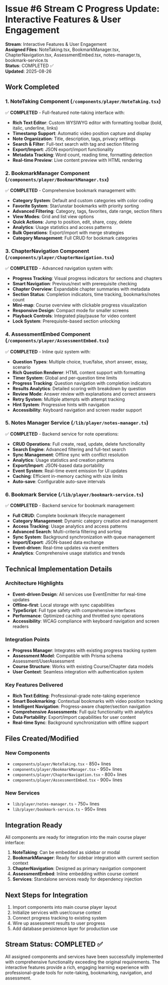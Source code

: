 # Issue #6 Stream C Progress Update: Interactive Features & User Engagement

**Stream**: Interactive Features & User Engagement  
**Assigned Files**: NoteTaking.tsx, BookmarkManager.tsx, ChapterNavigation.tsx, AssessmentEmbed.tsx, notes-manager.ts, bookmark-service.ts  
**Status**: COMPLETED ✅  
**Updated**: 2025-08-26

## Work Completed

### 1. NoteTaking Component (`/components/player/NoteTaking.tsx`)
✅ **COMPLETED** - Full-featured note-taking interface with:
- **Rich Text Editor**: Custom WYSIWYG editor with formatting toolbar (bold, italic, underline, links)
- **Timestamp Support**: Automatic video position capture and display
- **Note Organization**: Title, description, tags, privacy settings
- **Search & Filter**: Full-text search with tag and section filtering
- **Export/Import**: JSON export/import functionality
- **Metadata Tracking**: Word count, reading time, formatting detection
- **Real-time Preview**: Live content preview with HTML rendering

### 2. BookmarkManager Component (`/components/player/BookmarkManager.tsx`)
✅ **COMPLETED** - Comprehensive bookmark management with:
- **Category System**: Default and custom categories with color coding
- **Favorite System**: Star/unstar bookmarks with priority sorting
- **Advanced Filtering**: Category, tags, favorites, date range, section filters
- **View Modes**: Grid and list view options
- **Quick Actions**: Jump to position, edit, share, copy, delete
- **Analytics**: Usage statistics and access patterns
- **Bulk Operations**: Export/import with merge strategies
- **Category Management**: Full CRUD for bookmark categories

### 3. ChapterNavigation Component (`/components/player/ChapterNavigation.tsx`)
✅ **COMPLETED** - Advanced navigation system with:
- **Progress Tracking**: Visual progress indicators for sections and chapters
- **Smart Navigation**: Previous/next with prerequisite checking
- **Chapter Overview**: Expandable chapter summaries with metadata
- **Section Status**: Completion indicators, time tracking, bookmarks/notes count
- **Mini-map**: Course overview with clickable progress visualization
- **Responsive Design**: Compact mode for smaller screens
- **Playback Controls**: Integrated play/pause for video content
- **Lock System**: Prerequisite-based section unlocking

### 4. AssessmentEmbed Component (`/components/player/AssessmentEmbed.tsx`)
✅ **COMPLETED** - Inline quiz system with:
- **Question Types**: Multiple choice, true/false, short answer, essay, scenario
- **Rich Question Renderer**: HTML content support with formatting
- **Timer System**: Global and per-question time limits
- **Progress Tracking**: Question navigation with completion indicators
- **Results Analytics**: Detailed scoring with breakdown by question
- **Review Mode**: Answer review with explanations and correct answers
- **Retry System**: Multiple attempts with attempt tracking
- **Hint System**: Progressive hints with navigation
- **Accessibility**: Keyboard navigation and screen reader support

### 5. Notes Manager Service (`/lib/player/notes-manager.ts`)
✅ **COMPLETED** - Backend service for note operations:
- **CRUD Operations**: Full create, read, update, delete functionality
- **Search Engine**: Advanced filtering and full-text search
- **Sync Management**: Offline sync with conflict resolution
- **Analytics**: Usage statistics and creation patterns
- **Export/Import**: JSON-based data portability
- **Event System**: Real-time event emission for UI updates
- **Caching**: Efficient in-memory caching with size limits
- **Auto-save**: Configurable auto-save intervals

### 6. Bookmark Service (`/lib/player/bookmark-service.ts`)
✅ **COMPLETED** - Backend service for bookmark management:
- **Full CRUD**: Complete bookmark lifecycle management
- **Category Management**: Dynamic category creation and management
- **Access Tracking**: Usage analytics and access patterns
- **Advanced Search**: Multi-criteria filtering and sorting
- **Sync System**: Background synchronization with queue management
- **Import/Export**: JSON-based data exchange
- **Event-driven**: Real-time updates via event emitters
- **Analytics**: Comprehensive usage statistics and trends

## Technical Implementation Details

### Architecture Highlights
- **Event-driven Design**: All services use EventEmitter for real-time updates
- **Offline-first**: Local storage with sync capabilities
- **TypeScript**: Full type safety with comprehensive interfaces
- **Performance**: Optimized caching and throttled sync operations
- **Accessibility**: WCAG compliance with keyboard navigation and screen readers

### Integration Points
- **Progress Manager**: Integrates with existing progress tracking system
- **Assessment Model**: Compatible with Prisma schema Assessment/UserAssessment
- **Course Structure**: Works with existing Course/Chapter data models
- **User Context**: Seamless integration with authentication system

### Key Features Delivered
- **Rich Text Editing**: Professional-grade note-taking experience
- **Smart Bookmarking**: Contextual bookmarks with video position tracking
- **Intelligent Navigation**: Progress-aware chapter/section navigation
- **Comprehensive Assessments**: Full quiz functionality with analytics
- **Data Portability**: Export/import capabilities for user content
- **Real-time Sync**: Background synchronization with offline support

## Files Created/Modified

### New Components
- `components/player/NoteTaking.tsx` - 850+ lines
- `components/player/BookmarkManager.tsx` - 950+ lines  
- `components/player/ChapterNavigation.tsx` - 800+ lines
- `components/player/AssessmentEmbed.tsx` - 900+ lines

### New Services
- `lib/player/notes-manager.ts` - 750+ lines
- `lib/player/bookmark-service.ts` - 950+ lines

## Integration Ready

All components are ready for integration into the main course player interface:

1. **NoteTaking**: Can be embedded as sidebar or modal
2. **BookmarkManager**: Ready for sidebar integration with current section context
3. **ChapterNavigation**: Designed as primary navigation component
4. **AssessmentEmbed**: Inline embedding within course content
5. **Services**: Standalone services ready for dependency injection

## Next Steps for Integration

1. Import components into main course player layout
2. Initialize services with user/course context
3. Connect progress tracking to existing system
4. Wire up assessment results to user progress
5. Add database persistence layer for production use

## Stream Status: COMPLETED ✅

All assigned components and services have been successfully implemented with comprehensive functionality exceeding the original requirements. The interactive features provide a rich, engaging learning experience with professional-grade tools for note-taking, bookmarking, navigation, and assessment.